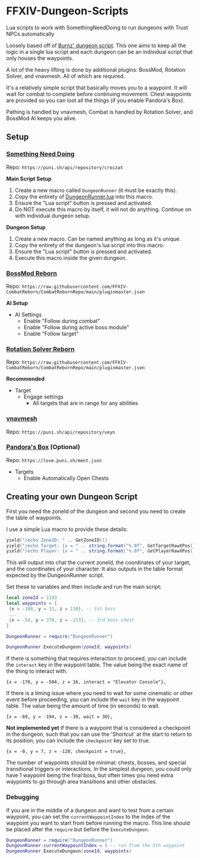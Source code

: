 # FFXIV-Dungeon-Scripts

Lua scripts to work with SomethingNeedDoing to run dungeons with Trust NPCs automatically

Loosely based off of [Burnz' dungeon script](<https://github.com/Jaksuhn/SomethingNeedDoing/blob/master/Community%20Scripts/Dungeons/DutySupport_(41)_Stone%20Vigil_Burnz.lua>). This one aims to keep all the logic in a single lua script and each dungeon can be an individual script that only houses the waypoints.

A lot of the heavy lifting is done by additional plugins: BossMod, Rotation Solver, and vnavmesh. All of which are required.

It's a relatively simple script that basically moves you to a waypoint. It will wait for combat to complete before continuing movement. Chest waypoints are provided so you can loot all the things (if you enable Pandora's Box).

Pathing is handled by vnavmesh, Combat is handled by Rotation Solver, and BossMod AI keeps you alive.

## Setup

### [Something Need Doing](https://github.com/Jaksuhn/SomethingNeedDoing)

Repo: `https://puni.sh/api/repository/croizat`

**Main Script Setup**

1. Create a new macro called `DungeonRunner` (it must be exactly this).
1. Copy the entirety of [DungeonRunner.lua](DungeonRunner.lua) into this macro.
1. Ensure the "Lua script" button is pressed and activated.
1. Do NOT execute this macro by itself, it will not do anything. Continue on with individual dungeon setup.

**Dungeon Setup**

1. Create a new macro. Can be named anything as long as it's unique.
1. Copy the entirety of the dungeon's lua script into this macro.
1. Ensure the "Lua script" button is pressed and activated.
1. Execute this macro inside the given dungeon.

### [BossMod Reborn](https://github.com/FFXIV-CombatReborn/BossmodReborn)

Repo: `https://raw.githubusercontent.com/FFXIV-CombatReborn/CombatRebornRepo/main/pluginmaster.json`

**AI Setup**

- AI Settings
  - Enable "Follow during combat"
  - Enable "Follow during active boss module"
  - Enable "Follow target"

### [Rotation Solver Reborn](https://github.com/FFXIV-CombatReborn/RotationSolverReborn)

Repo: `https://raw.githubusercontent.com/FFXIV-CombatReborn/CombatRebornRepo/main/pluginmaster.json`

**Recommended**

- Target
  - Engage settings
    - All targets that are in range for any abilities

### [vnavmesh](https://github.com/awgil/ffxiv_navmesh/tree/master)

Repo: `https://puni.sh/api/repository/veyn`

### [Pandora's Box](https://github.com/PunishXIV/PandorasBox) (Optional)

Repo: `https://love.puni.sh/ment.json`

- Targets
  - Enable Automatically Open Chests

## Creating your own Dungeon Script

First you need the zoneId of the dungeon and second you need to create the table of waypoints.

I use a simple Lua macro to provide these details:

```Lua
yield("/echo ZoneID: " .. GetZoneID())
yield("/echo Target: {x = " .. string.format("%.0f", GetTargetRawXPos()) .. ", y = " .. string.format("%.0f", GetTargetRawYPos()) .. ", z = " .. string.format("%.0f", GetTargetRawZPos()) .. "},")
yield("/echo Player: {x = " .. string.format("%.0f", GetPlayerRawXPos()) .. ", y = " .. string.format("%.0f", GetPlayerRawYPos()) .. ", z = " .. string.format("%.0f", GetPlayerRawZPos()) .. "},")
```

This will output into chat the current zoneId, the coordinates of your target, and the coordinates of your character. It also outputs in the table format expected by the DungeonRunner script.

Set these to variables and then include and run the main script:

```Lua
local zoneId = 1193
local waypoints = {
 {x = -108, y = 11, z = 110}, -- 1st boss
 ...
 {x = -54, y = 378, z = -213}, -- 3rd boss chest
}

DungeonRunner = require("DungeonRunner")

DungeonRunner.ExecuteDungeon(zoneId, waypoints)
```

If there is something that requires interaction to proceed, you can include the `interact` key in the waypoint table. The value being the exact name of the thing to interact with.

`{x = -170, y = -504, z = 16, interact = "Elevator Console"},`

If there is a timing issue where you need to wait for some cinematic or other event before proceeding, you can include the `wait` key in the waypoint table. The value being the amount of time (in seconds) to wait.

`{x = -69, y = -194, z = -30, wait = 30},`

**Not implemented yet** If there is a waypoint that is considered a checkpoint in the dungeon, such that you can use the 'Shortcut' at the start to return to its position, you can include the `checkpoint` key set to true.

`{x = -0, y = 7, z = -120, checkpoint = true},`

The number of waypoints should be minimal: chests, bosses, and special transitional triggers or interactions. In the simplest dungeon, you could only have 1 waypoint being the final boss, but often times you need extra waypoints to go through area transitions and other obstacles.

### Debugging

If you are in the middle of a dungeon and want to test from a certain waypoint, you can set the `currentWaypointIndex` to the index of the waypoint you want to start from before running the macro. This line should be placed after the `require` but before the `ExecuteDungeon`.

```Lua
DungeonRunner = require("DungeonRunner")
DungeonRunner.currentWaypointIndex = 5 -- run from the 5th waypoint
DungeonRunner.ExecuteDungeon(zoneId, waypoints)
```

